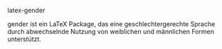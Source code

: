 latex-gender

gender ist ein LaTeX Package, das eine geschlechtergerechte Sprache durch abwechselnde Nutzung von weiblichen und männlichen Formen unterstützt.
